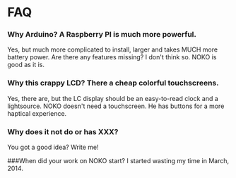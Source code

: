 # FAQ

### Why Arduino? A Raspberry PI is much more powerful.
Yes, but much more complicated to install, larger and takes MUCH more battery power. Are there any features missing? I don't think so. NOKO is good as it is.

### Why this crappy LCD? There a cheap colorful touchscreens.
Yes, there are, but the LC display should be an easy-to-read clock and a lightsource. NOKO doesn't need a touchscreen. He has buttons for a more haptical experience.

### Why does it not do or has XXX?
You got a good idea? Write me!

###When did your work on NOKO start?
I started wasting my time in March, 2014.
